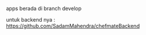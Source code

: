 apps berada di branch develop <br />

untuk backend nya :<br />
https://github.com/SadamMahendra/chefmateBackend
